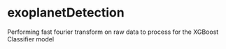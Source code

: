 # exoplanetDetection
Performing fast fourier transform on raw data to process for the XGBoost Classifier model
